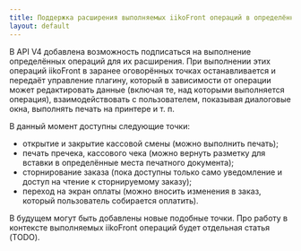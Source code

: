 ```yaml
---
title: Поддержка расширения выполняемых iikoFront операций в определённых точках
layout: default
---
```

В API V4 добавлена возможность подписаться на выполнение определённых операций для их расширения. При выполнении этих операций iikoFront в заранее оговорённых точках останавливается и передаёт управление плагину, который в зависимости от операции может редактировать данные (включая те, над которыми выполняется операция), взаимодействовать с пользователем, показывая диалоговые окна, выполнять печать на принтере и т. п.

В данный момент доступны следующие точки:

- открытие и закрытие кассовой смены (можно выполнить печать);
- печать пречека, кассового чека (можно вернуть разметку для вставки в определённые места печатного документа);
- сторнирование заказа (пока доступны только само уведомление и доступ на чтение к сторнируемому заказу);
- переход на экран оплаты (можно вносить изменения в заказ, который пользователь собирается оплатить).

В будущем могут быть добавлены новые подобные точки. Про работу в контексте выполняемых iikoFront операций будет отдельная статья (TODO).

